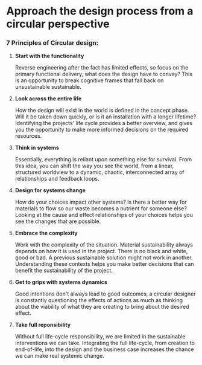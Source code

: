 # Approach the design process from a circular perspective

### 7 Principles of Circular design:

1. **Start with the functionality**
    
    Reverse engineering after the fact has limited effects, so focus on the primary functional delivery, what does the design have to convey? This is an opportunity to break cognitive frames that fall back on unsustainable sustainable. 
    
2. **Look across the entire life**
    
    How the design will exist in the world is defined in the concept phase. Will it be taken down quickly, or is it an installation with a longer lifetime? Identifying the projects' life cycle provides a better overview, and gives you the opportunity to make more informed decisions on the required resources.
    
3. **Think in systems**
    
    Essentially, everything is reliant upon something else for survival. From this idea, you can shift the way you see the world, from a linear, structured worldview to a dynamic, chaotic, interconnected array of relationships and feedback loops.
    
4. **Design for systems change**
    
    How do your choices impact other systems? Is there a better way for materials to flow so our waste becomes a nutrient for someone else? Looking at the cause and effect relationships of your choices helps you see the changes that are possible. 
    
5. **Embrace the complexity**
    
    Work with the complexity of the situation. Material sustainability always depends on how it is used in the project. There is no black and white, good or bad. A previous sustainable solution might not work in another. Understanding these contexts helps you make better decisions that can benefit the sustainability of the project. 
    
6. **Get to grips with systems dynamics**
    
    Good intentions don't always lead to good outcomes, a circular designer is constantly questioning the effects of actions as much as thinking about the viability of what they are creating to bring about the desired effect.
    
7. **Take full reponsibility**
    
    Without full life-cycle responsibility, we are limited in the sustainable interventions we can take. Integrating the full life-cycle, from creation to end-of-life, into the design and the business case increases the chance we can make real systemic change.

